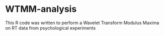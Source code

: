 # WTMM-analysis
This R code was written to perform a Wavelet Transform Modulus Maxima on RT data from psychological experiments
